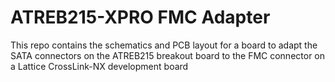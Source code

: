 # ATREB215-XPRO FMC Adapter

This repo contains the schematics and PCB layout for a board to adapt
the SATA connectors on the ATREB215 breakout board to the FMC connector 
on a Lattice CrossLink-NX development board